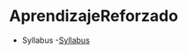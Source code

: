 # AprendizajeReforzado

- Syllabus
  -[Syllabus](https://nbviewer.jupyter.org/github/AprendizajeProfundo/AprendizajeReforzado/blob/main/Syllabus/Cuadernos/Syllabus_Aprendizaje_Reforzado.ipynb)
